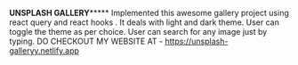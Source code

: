 **********************************UNSPLASH GALLERY***************************************
Implemented this awesome gallery project using react query  and react hooks .
It deals with light and dark theme. User can toggle the theme as per choice.
User can search for any image just by typing. 
DO CHECKOUT MY WEBSITE AT - https://unsplash-galleryy.netlify.app
